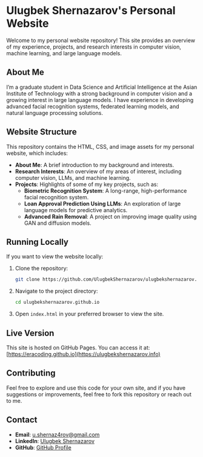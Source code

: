 # Ulugbek Shernazarov's Personal Website

Welcome to my personal website repository! This site provides an overview of my experience, projects, and research interests in computer vision, machine learning, and large language models. 

## About Me

I’m a graduate student in Data Science and Artificial Intelligence at the Asian Institute of Technology with a strong background in computer vision and a growing interest in large language models. I have experience in developing advanced facial recognition systems, federated learning models, and natural language processing solutions.

## Website Structure

This repository contains the HTML, CSS, and image assets for my personal website, which includes:

- **About Me**: A brief introduction to my background and interests.
- **Research Interests**: An overview of my areas of interest, including computer vision, LLMs, and machine learning.
- **Projects**: Highlights of some of my key projects, such as:
  - **Biometric Recognition System**: A long-range, high-performance facial recognition system.
  - **Loan Approval Prediction Using LLMs**: An exploration of large language models for predictive analytics.
  - **Advanced Rain Removal**: A project on improving image quality using GAN and diffusion models.

## Running Locally

If you want to view the website locally:

1. Clone the repository:
    ```bash
    git clone https://github.com/UlugbekShernazarov/ulugbekshernazarov.github.io
    ```
2. Navigate to the project directory:
    ```bash
    cd ulugbekshernazarov.github.io
    ```
3. Open `index.html` in your preferred browser to view the site.

## Live Version

This site is hosted on GitHub Pages. You can access it at: [https://eracoding.github.io](https://ulugbekshernazarov.info)

## Contributing

Feel free to explore and use this code for your own site, and if you have suggestions or improvements, feel free to fork this repository or reach out to me.

## Contact

- **Email**: [u.shernaz4rov@gmail.com](mailto:u.shernaz4rov@gmail.com)
- **LinkedIn**: [Ulugbek Shernazarov](https://www.linkedin.com/in/ulugbek-shernazarov)
- **GitHub**: [GitHub Profile](https://github.com/eracoding)
